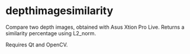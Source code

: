 # depthimagesimilarity
Compare two depth images, obtained with Asus Xtion Pro Live. Returns a similarity percentage using L2_norm.

Requires Qt and OpenCV.

